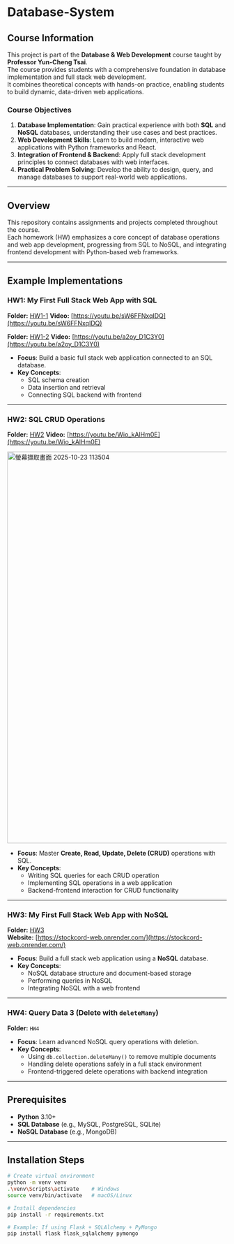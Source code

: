 # Database-System

## Course Information  
This project is part of the **Database & Web Development** course taught by **Professor Yun-Cheng Tsai**.  
The course provides students with a comprehensive foundation in database implementation and full stack web development.  
It combines theoretical concepts with hands-on practice, enabling students to build dynamic, data-driven web applications.  

### Course Objectives  
1. **Database Implementation**: Gain practical experience with both **SQL** and **NoSQL** databases, understanding their use cases and best practices.  
2. **Web Development Skills**: Learn to build modern, interactive web applications with Python frameworks and React.  
3. **Integration of Frontend & Backend**: Apply full stack development principles to connect databases with web interfaces.  
4. **Practical Problem Solving**: Develop the ability to design, query, and manage databases to support real-world web applications.  

---

## Overview  
This repository contains assignments and projects completed throughout the course.  
Each homework (HW) emphasizes a core concept of database operations and web app development, progressing from SQL to NoSQL, and integrating frontend development with Python-based web frameworks.  

---

## Example Implementations  

### **HW1: My First Full Stack Web App with SQL**  
**Folder:** [HW1-1](https://github.com/KyleHung7/Database-System/tree/main/HW1-1)
**Video:** [https://youtu.be/sW6FFNxqIDQ](https://youtu.be/sW6FFNxqIDQ)


**Folder:** [HW1-2](https://github.com/KyleHung7/Database-System/tree/main/HW1-2)
**Video:** [https://youtu.be/a2oy_D1C3Y0](https://youtu.be/a2oy_D1C3Y0)

- **Focus**: Build a basic full stack web application connected to an SQL database.  
- **Key Concepts**:  
  - SQL schema creation  
  - Data insertion and retrieval  
  - Connecting SQL backend with frontend  

---

### **HW2: SQL CRUD Operations**  
**Folder:** [HW2](https://github.com/KyleHung7/Database-System/tree/main/HW2)
**Video:** [https://youtu.be/Wio_kAlHm0E](https://youtu.be/Wio_kAlHm0E)

<img width="600" height="897" alt="螢幕擷取畫面 2025-10-23 113504" src="https://github.com/user-attachments/assets/309a16a8-be4d-4409-abd3-fb808be0910e" />


- **Focus**: Master **Create, Read, Update, Delete (CRUD)** operations with SQL.  
- **Key Concepts**:  
  - Writing SQL queries for each CRUD operation  
  - Implementing SQL operations in a web application  
  - Backend-frontend interaction for CRUD functionality  

---

### **HW3: My First Full Stack Web App with NoSQL**  
**Folder:** [HW3](https://github.com/KyleHung7/Database-System/tree/main/HW3-web)  
**Website:** [https://stockcord-web.onrender.com/](https://stockcord-web.onrender.com/)


- **Focus**: Build a full stack web application using a **NoSQL** database.  
- **Key Concepts**:  
  - NoSQL database structure and document-based storage  
  - Performing queries in NoSQL  
  - Integrating NoSQL with a web frontend  

---

### **HW4: Query Data 3 (Delete with `deleteMany`)**  
**Folder:** `HW4`  


- **Focus**: Learn advanced NoSQL query operations with deletion.  
- **Key Concepts**:  
  - Using `db.collection.deleteMany()` to remove multiple documents  
  - Handling delete operations safely in a full stack environment  
  - Frontend-triggered delete operations with backend integration  

---

## Prerequisites  
- **Python** 3.10+  
- **SQL Database** (e.g., MySQL, PostgreSQL, SQLite)  
- **NoSQL Database** (e.g., MongoDB)  

---

## Installation Steps  
```bash
# Create virtual environment
python -m venv venv
.\venv\Scripts\activate    # Windows
source venv/bin/activate   # macOS/Linux

# Install dependencies
pip install -r requirements.txt

# Example: If using Flask + SQLAlchemy + PyMongo
pip install flask flask_sqlalchemy pymongo

